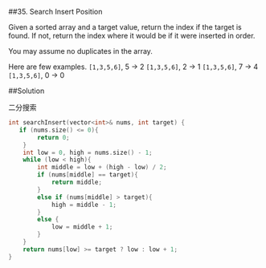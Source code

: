 ##35. Search Insert Position

Given a sorted array and a target value, return the index if the target is found. If not, return the index where it would be if it were inserted in order.

You may assume no duplicates in the array.

Here are few examples.
`[1,3,5,6]`, 5 → 2
`[1,3,5,6]`, 2 → 1
`[1,3,5,6]`, 7 → 4
`[1,3,5,6]`, 0 → 0

##Solution

二分搜索
```cpp
int searchInsert(vector<int>& nums, int target) {
   if (nums.size() <= 0){
		return 0;
	}
	int low = 0, high = nums.size() - 1;
	while (low < high){
		int middle = low + (high - low) / 2;
		if (nums[middle] == target){
			return middle;
		}
		else if (nums[middle] > target){
			high = middle - 1;
		}
		else {
			low = middle + 1;
		}
	}
	return nums[low] >= target ? low : low + 1;
}
```